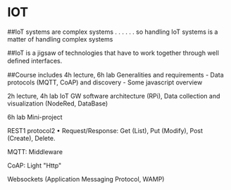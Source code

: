 # IOT

##IoT systems are complex systems . . .
. . . so handling IoT systems is a matter of handling complex
systems

##IoT is a jigsaw of technologies that have to work together through
well deﬁned interfaces.


##Course includes
4h lecture, 6h lab Generalities and requirements - Data protocols
(MQTT, CoAP) and discovery - Some javascript overview

2h lecture, 4h lab IoT GW software architecture (RPi), Data
collection and visualization (NodeRed, DataBase)

6h lab Mini-project

REST1 protocol2
• Request/Response: Get (List), Put (Modify), Post (Create), Delete.

MQTT: Middleware

CoAP: Light "Http"

Websockets (Application Messaging Protocol, WAMP)
